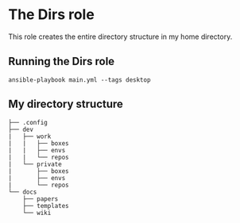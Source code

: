 # The Dirs role

This role creates the entire directory structure in my home directory.

## Running the Dirs role

```
ansible-playbook main.yml --tags desktop
```

## My directory structure

```
├── .config
├── dev
|   ├── work
|   |   ├── boxes
|   |   ├── envs
|   |   └── repos
|   └── private
|       ├── boxes
|       ├── envs
|       └── repos
└── docs
    ├── papers
    ├── templates
    └── wiki
```
